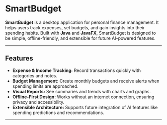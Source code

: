 # SmartBudget

**SmartBudget** is a desktop application for personal finance management. It helps users track expenses, set budgets, and gain insights into their spending habits. Built with **Java** and **JavaFX**, SmartBudget is designed to be simple, offline-friendly, and extensible for future AI-powered features.

---

## Features

- **Expense & Income Tracking:** Record transactions quickly with categories and notes.  
- **Budget Management:** Create monthly budgets and receive alerts when spending limits are approached.  
- **Visual Reports:** See summaries and trends with charts and graphs.  
- **Offline-First Design:** Works without an internet connection, ensuring privacy and accessibility.  
- **Extensible Architecture:** Supports future integration of AI features like spending predictions and recommendations.

---
